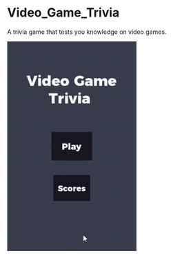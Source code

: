 # Video_Game_Trivia
A trivia game that tests you knowledge on video games.

<img src="demo1.gif" align="middle" width="300px"/>
